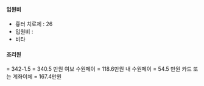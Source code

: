 #### 입원비 

- 흉터 치료제 : 26
- 입원비 : 
- 비타


#### 조리원

= 342-1.5 = 340.5 만원
여보 수원페이 = 118.6만원
내 수원페이 = 54.5 만원
카드 또는 계좌이체 = 167.4만원
